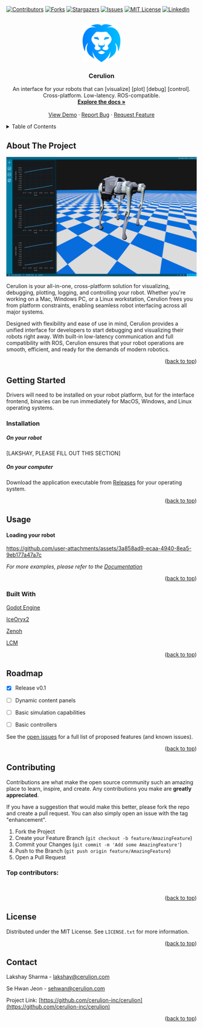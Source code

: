 <a id="readme-top"></a>
[![Contributors][contributors-shield]][contributors-url]
[![Forks][forks-shield]][forks-url]
[![Stargazers][stars-shield]][stars-url]
[![Issues][issues-shield]][issues-url]
[![MIT License][license-shield]][license-url]
[![LinkedIn][linkedin-shield]][linkedin-url]



<!-- PROJECT LOGO -->
<br />
<div align="center">
  <a href="https://github.com/cerulion-inc/cerulion">
  <picture>
    <source media="(prefers-color-scheme: dark)" srcset="media/logo/Logo White Icon.svg">
    <img src="media/logo/Logo Main Icon.svg" alt="Logo" width="100" height="100">
    </picture>
  </a>

  <h3 align="center">Cerulion</h3>

  <p align="center">
    An interface for your robots that can [visualize] [plot] [debug] [control].
    <br/>
    Cross-platform. Low-latency. ROS-compatible.
    <br />
    <a href="https://github.com/cerulion-inc/cerulion/wiki"><strong>Explore the docs »</strong></a>
    <br />
    <br />
    <a href="https://github.com/cerulion-inc/cerulion">View Demo</a>
    ·
    <a href="https://github.com/cerulion-inc/cerulion/issues/new?labels=bug&template=bug-report---.md">Report Bug</a>
    ·
    <a href="https://github.com/cerulion-inc/cerulion/issues/new?labels=enhancement&template=feature-request---.md">Request Feature</a>
  </p>
</div>



<!-- TABLE OF CONTENTS -->
<details>
  <summary>Table of Contents</summary>
  <ol>
    <li>
      <a href="#about-the-project">About The Project</a>
      <ul>
        <li><a href="#built-with">Built With</a></li>
      </ul>
    </li>
    <li>
      <a href="#getting-started">Getting Started</a>
      <ul>
        <li><a href="#prerequisites">Prerequisites</a></li>
        <li><a href="#installation">Installation</a></li>
      </ul>
    </li>
    <li><a href="#usage">Usage</a></li>
    <li><a href="#roadmap">Roadmap</a></li>
    <li><a href="#contributing">Contributing</a></li>
    <li><a href="#license">License</a></li>
    <li><a href="#contact">Contact</a></li>
  </ol>
</details>



<!-- ABOUT THE PROJECT -->
## About The Project

[![cerulion_screenshot][cerulion_screenshot]](https://cerulion.com)

Cerulion is your all-in-one, cross-platform solution for visualizing, debugging, plotting, logging, and controlling your robot. Whether you're working on a Mac, Windows PC, or a Linux workstation, Cerulion frees you from platform constraints, enabling seamless robot interfacing across all major systems.
  
Designed with flexibility and ease of use in mind, Cerulion provides a unified interface for developers to start debugging and visualizing their robots right away. With built-in low-latency communication and full compatibility with ROS, Cerulion ensures that your robot operations are smooth, efficient, and ready for the demands of modern robotics.

<p align="right">(<a href="#readme-top">back to top</a>)</p>

<!-- GETTING STARTED -->
## Getting Started

Drivers will need to be installed on your robot platform, but for the interface frontend, binaries can be run immediately for MacOS, Windows, and Linux operating systems.

### Installation

##### On your robot

[LAKSHAY, PLEASE FILL OUT THIS SECTION]
##### On your computer

Download the application executable from [Releases](https://github.com/cerulion-inc/cerulion/releases) for your operating system.

<p align="right">(<a href="#readme-top">back to top</a>)</p>



<!-- USAGE EXAMPLES -->
## Usage
#### Loading your robot
https://github.com/user-attachments/assets/3a858ad9-ecaa-4940-8ea5-9eb177a47a7c

<!-- #### Checking communication status

#### Plotting sensor data

#### Publishing control commands -->


_For more examples, please refer to the [Documentation](https://github.com/cerulion-inc/cerulion/wiki)_

<p align="right">(<a href="#readme-top">back to top</a>)</p>

### Built With
[Godot Engine](https://godotengine.org)

[IceOryx2](https://iceoryx.io)

[Zenoh](https://zenoh.io)

[LCM](http://lcm-proj.github.io/lcm/#)

<p align="right">(<a href="#readme-top">back to top</a>)</p>

<!-- ROADMAP -->
## Roadmap

- [x] Release v0.1
- [ ] Dynamic content panels
- [ ] Basic simulation capabilities
- [ ] Basic controllers


See the [open issues](https://github.com/cerulion-inc/cerulion/issues) for a full list of proposed features (and known issues).

<p align="right">(<a href="#readme-top">back to top</a>)</p>



<!-- CONTRIBUTING -->
## Contributing

Contributions are what make the open source community such an amazing place to learn, inspire, and create. Any contributions you make are **greatly appreciated**.

If you have a suggestion that would make this better, please fork the repo and create a pull request. You can also simply open an issue with the tag "enhancement".

1. Fork the Project
2. Create your Feature Branch (`git checkout -b feature/AmazingFeature`)
3. Commit your Changes (`git commit -m 'Add some AmazingFeature'`)
4. Push to the Branch (`git push origin feature/AmazingFeature`)
5. Open a Pull Request

### Top contributors:

<a href="https://github.com/cerulion-inc/cerulion/graphs/contributors">
  <img src="https://contrib.rocks/image?repo=cerulion-inc/cerulion" alt="" />
</a>

<p align="right">(<a href="#readme-top">back to top</a>)</p>



<!-- LICENSE -->
## License

Distributed under the MIT License. See `LICENSE.txt` for more information.

<p align="right">(<a href="#readme-top">back to top</a>)</p>



<!-- CONTACT -->
## Contact

Lakshay Sharma - lakshay@cerulion.com

Se Hwan Jeon - sehwan@cerulion.com

Project Link: [https://github.com/cerulion-inc/cerulion](https://github.com/cerulion-inc/cerulion)

<p align="right">(<a href="#readme-top">back to top</a>)</p>


<!-- MARKDOWN LINKS & IMAGES -->
<!-- https://www.markdownguide.org/basic-syntax/#reference-style-links -->

<!-- GITHUB METRICS -->
[contributors-shield]: https://img.shields.io/github/contributors/cerulion-inc/cerulion.svg?style=for-the-badge
[contributors-url]: https://github.com/cerulion-inc/cerulion/graphs/contributors
[forks-shield]: https://img.shields.io/github/forks/cerulion-inc/cerulion.svg?style=for-the-badge
[forks-url]: https://github.com/cerulion-inc/cerulion/network/members
[stars-shield]: https://img.shields.io/github/stars/cerulion-inc/cerulion.svg?style=for-the-badge
[stars-url]: https://github.com/cerulion-inc/cerulion/stargazers
[issues-shield]: https://img.shields.io/github/issues/cerulion-inc/cerulion.svg?style=for-the-badge
[issues-url]: https://github.com/cerulion-inc/cerulion/issues
[license-shield]: https://img.shields.io/github/license/cerulion-inc/cerulion.svg?style=for-the-badge
[license-url]: https://github.com/cerulion-inc/cerulion/blob/master/LICENSE.txt
[linkedin-shield]: https://img.shields.io/badge/-LinkedIn-black.svg?style=for-the-badge&logo=linkedin&colorB=555
[linkedin-url]: https://linkedin.com/in/cerulion
[cerulion_screenshot]: media/images/cerulion_screenshot.png

<!-- BADGES -->
[Godot]: https://img.shields.io/badge/Godot-v4.3-%23478cbf?logo=godot-engine&logoColor=white
[Godot-badge-url]: https://godotengine.org
[IceOryx]: https://avatars.githubusercontent.com/u/69006087?s=48&v=4
[IceOryx-badge-url]: https://iceoryx.io/v2.0.2/
[Zenoh]: https://img.shields.io/badge/Godot-v4.3-%23478cbf?logo=godot-engine&logoColor=white
[Zenoh-badge-url]: https://godotengine.org
[LCM]: https://img.shields.io/badge/Godot-v4.3-%23478cbf?logo=godot-engine&logoColor=white
[LCM-badge-url]: https://godotengine.org
